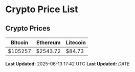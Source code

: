 # Crypto Price List

## Crypto Prices
| Bitcoin | Ethereum | Litecoin |
| ------- | -------- | -------- |
| $105257 | $2543.72 | $84.73 |
**Last Updated:** 2025-06-13 17:42 UTC
**Last Updated:** $DATE$
